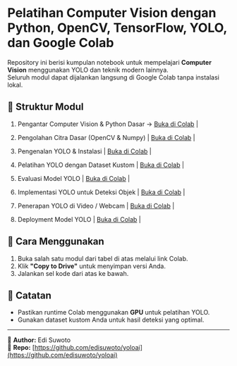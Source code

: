 
# Pelatihan Computer Vision dengan Python, OpenCV, TensorFlow, YOLO, dan Google Colab

Repository ini berisi kumpulan notebook untuk mempelajari **Computer Vision** menggunakan YOLO dan teknik modern lainnya.  
Seluruh modul dapat dijalankan langsung di Google Colab tanpa instalasi lokal.

## 📂 Struktur Modul


1. Pengantar Computer Vision & Python Dasar -> [Buka di Colab](https://colab.research.google.com/github/edisuwoto/yoloai/blob/main/Module_1_Intro_Computer_Vision.ipynb) |

2. Pengolahan Citra Dasar (OpenCV & Numpy) | [Buka di Colab](https://colab.research.google.com/github/edisuwoto/yoloai/blob/main/Module_2_Image_Processing.ipynb) |

3. Pengenalan YOLO & Instalasi | [Buka di Colab](https://colab.research.google.com/github/edisuwoto/yoloai/blob/main/Module_3_YOLO_Intro.ipynb) |

4. Pelatihan YOLO dengan Dataset Kustom | [Buka di Colab](https://colab.research.google.com/github/edisuwoto/yoloai/blob/main/Module_4_YOLO_Custom_Training.ipynb) |

5. Evaluasi Model YOLO | [Buka di Colab](https://colab.research.google.com/github/edisuwoto/yoloai/blob/main/Module_5_Model_Evaluation.ipynb) |

6. Implementasi YOLO untuk Deteksi Objek | [Buka di Colab](https://colab.research.google.com/github/edisuwoto/yoloai/blob/main/Module_6_Object_Detection.ipynb) |

7. Penerapan YOLO di Video / Webcam | [Buka di Colab](https://colab.research.google.com/github/edisuwoto/yoloai/blob/main/Module_7_Video_Webcam.ipynb) |

8. Deployment Model YOLO | [Buka di Colab](https://colab.research.google.com/github/edisuwoto/yoloai/blob/main/Module_8_Deployment.ipynb) |

## 🚀 Cara Menggunakan

1. Buka salah satu modul dari tabel di atas melalui link Colab.
2. Klik **"Copy to Drive"** untuk menyimpan versi Anda.
3. Jalankan sel kode dari atas ke bawah.

## 📌 Catatan
- Pastikan runtime Colab menggunakan **GPU** untuk pelatihan YOLO.
- Gunakan dataset kustom Anda untuk hasil deteksi yang optimal.

---

📧 **Author:** Edi Suwoto  
🔗 **Repo:** [https://github.com/edisuwoto/yoloai](https://github.com/edisuwoto/yoloai)
